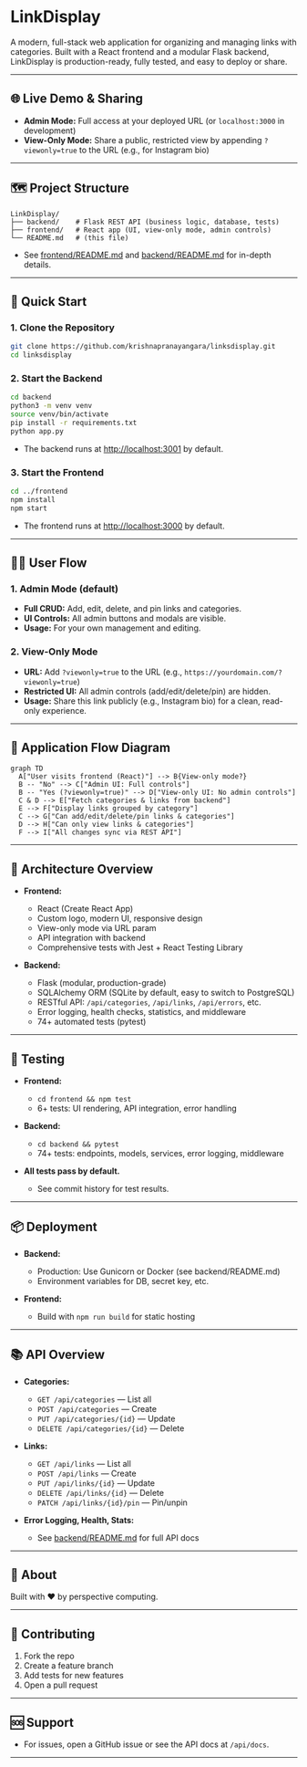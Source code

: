 # LinkDisplay

A modern, full-stack web application for organizing and managing links with categories. Built with a React frontend and a modular Flask backend, LinkDisplay is production-ready, fully tested, and easy to deploy or share.

---

## 🌐 Live Demo & Sharing

- **Admin Mode:** Full access at your deployed URL (or `localhost:3000` in development)
- **View-Only Mode:** Share a public, restricted view by appending `?viewonly=true` to the URL (e.g., for Instagram bio)

---

## 🗺️ Project Structure

```
LinkDisplay/
├── backend/    # Flask REST API (business logic, database, tests)
├── frontend/   # React app (UI, view-only mode, admin controls)
└── README.md   # (this file)
```

- See [frontend/README.md](frontend/README.md) and [backend/README.md](backend/README.md) for in-depth details.

---

## 🚀 Quick Start

### 1. Clone the Repository

```bash
git clone https://github.com/krishnapranayangara/linksdisplay.git
cd linksdisplay
```

### 2. Start the Backend

```bash
cd backend
python3 -m venv venv
source venv/bin/activate
pip install -r requirements.txt
python app.py
```
- The backend runs at [http://localhost:3001](http://localhost:3001) by default.

### 3. Start the Frontend

```bash
cd ../frontend
npm install
npm start
```
- The frontend runs at [http://localhost:3000](http://localhost:3000) by default.

---

## 🏄‍♂️ User Flow

### 1. **Admin Mode (default)**
- **Full CRUD:** Add, edit, delete, and pin links and categories.
- **UI Controls:** All admin buttons and modals are visible.
- **Usage:** For your own management and editing.

### 2. **View-Only Mode**
- **URL:** Add `?viewonly=true` to the URL (e.g., `https://yourdomain.com/?viewonly=true`)
- **Restricted UI:** All admin controls (add/edit/delete/pin) are hidden.
- **Usage:** Share this link publicly (e.g., Instagram bio) for a clean, read-only experience.

---

## 🔄 Application Flow Diagram

```mermaid
graph TD
  A["User visits frontend (React)"] --> B{View-only mode?}
  B -- "No" --> C["Admin UI: Full controls"]
  B -- "Yes (?viewonly=true)" --> D["View-only UI: No admin controls"]
  C & D --> E["Fetch categories & links from backend"]
  E --> F["Display links grouped by category"]
  C --> G["Can add/edit/delete/pin links & categories"]
  D --> H["Can only view links & categories"]
  F --> I["All changes sync via REST API"]
```

---

## 🧩 Architecture Overview

- **Frontend:**  
  - React (Create React App)
  - Custom logo, modern UI, responsive design
  - View-only mode via URL param
  - API integration with backend
  - Comprehensive tests with Jest + React Testing Library

- **Backend:**  
  - Flask (modular, production-grade)
  - SQLAlchemy ORM (SQLite by default, easy to switch to PostgreSQL)
  - RESTful API: `/api/categories`, `/api/links`, `/api/errors`, etc.
  - Error logging, health checks, statistics, and middleware
  - 74+ automated tests (pytest)

---

## 🧪 Testing

- **Frontend:**  
  - `cd frontend && npm test`
  - 6+ tests: UI rendering, API integration, error handling

- **Backend:**  
  - `cd backend && pytest`
  - 74+ tests: endpoints, models, services, error logging, middleware

- **All tests pass by default.**  
  - See commit history for test results.

---

## 📦 Deployment

- **Backend:**  
  - Production: Use Gunicorn or Docker (see backend/README.md)
  - Environment variables for DB, secret key, etc.

- **Frontend:**  
  - Build with `npm run build` for static hosting

---

## 📚 API Overview

- **Categories:**  
  - `GET /api/categories` — List all
  - `POST /api/categories` — Create
  - `PUT /api/categories/{id}` — Update
  - `DELETE /api/categories/{id}` — Delete

- **Links:**  
  - `GET /api/links` — List all
  - `POST /api/links` — Create
  - `PUT /api/links/{id}` — Update
  - `DELETE /api/links/{id}` — Delete
  - `PATCH /api/links/{id}/pin` — Pin/unpin

- **Error Logging, Health, Stats:**  
  - See [backend/README.md](backend/README.md) for full API docs

---

## 📝 About

Built with ❤️ by perspective computing.

---

## 🤝 Contributing

1. Fork the repo
2. Create a feature branch
3. Add tests for new features
4. Open a pull request

---

## 🆘 Support

- For issues, open a GitHub issue or see the API docs at `/api/docs`.

--- 
